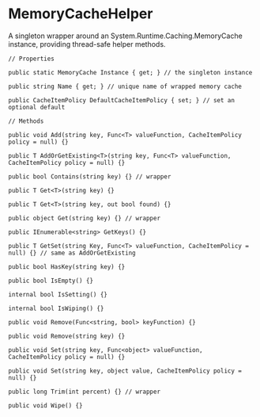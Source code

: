 # MemoryCacheHelper

A singleton wrapper around an System.Runtime.Caching.MemoryCache instance, providing thread-safe helper methods.

	// Properties

	public static MemoryCache Instance { get; } // the singleton instance

	public string Name { get; } // unique name of wrapped memory cache

	public CacheItemPolicy DefaultCacheItemPolicy { set; } // set an optional default

	// Methods

	public void Add(string key, Func<T> valueFunction, CacheItemPolicy policy = null) {}

	public T AddOrGetExisting<T>(string key, Func<T> valueFunction, CacheItemPolicy policy = null) {}

	public bool Contains(string key) {} // wrapper

	public T Get<T>(string key) {}

	public T Get<T>(string key, out bool found) {}

	public object Get(string key) {} // wrapper

	public IEnumerable<string> GetKeys() {}

	public T GetSet(string Key, Func<T> valueFunction, CacheItemPolicy = null) {} // same as AddOrGetExisting

	public bool HasKey(string key) {}

	public bool IsEmpty() {}

	internal bool IsSetting() {}

	internal bool IsWiping() {}

	public void Remove(Func<string, bool> keyFunction) {}

	public void Remove(string key) {}

	public void Set(string key, Func<object> valueFunction, CacheItemPolicy policy = null) {}

	public void Set(string key, object value, CacheItemPolicy policy = null) {}

	public long Trim(int percent) {} // wrapper

	public void Wipe() {}
